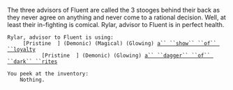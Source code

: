 The three advisors of Fluent are called the 3 stooges behind their back
as they never agree on anything and never come to a rational decision.
Well, at least their in-fighting is comical. Rylar, advisor to Fluent is
in perfect health.

`Rylar, advisor to Fluent is using:`  
<worn on wrist>`     [Pristine  ] (Demonic) (Magical) (Glowing) `[`a`` ``show`` ``of`` ``loyalty`](Show_Of_Loyalty.md "wikilink")  
<wielded>`           [Pristine  ] (Demonic) (Glowing) `[`a`` ``dagger`` ``of`` ``dark`` ``rites`](a_dagger_of_dark_rites "wikilink")

`You peek at the inventory:`  
`    Nothing.`
